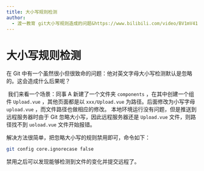 ```yaml
---
title: 大小写规则检测
author:
  - 渡一教育 git大小写规则造成的问题&https://www.bilibili.com/video/BV1mV411G7CB
---
```


# 大小写规则检测

在 Git 中有一个虽然很小但很致命的问题：他对英文字母大小写检测默认是忽略的。这会造成什么后果呢？

​ 我们来看一个场景：同事 A 新建了一个文件夹 `components` ，在其中创建一个组件 `Upload.vue` ，其他页面都是以 `xxx/Upload.vue` 为路径。后面修改为小写字母 `upload.vue` ，而文件路径也做相应的修改。
​ 本地环境运行没有问题，但是推送到远程服务器时由于 Git 忽略大小写，因此远程服务器还是 `Upload.vue` 文件，则路径找不到 `uoload.vue` 文件开始报错。

解决方法很简单，把忽略大小写的规则禁用即可，命令如下：

```sh
git config core.ignorecase false
```

禁用之后可以发现能够检测到文件的变化并提交远程了。
